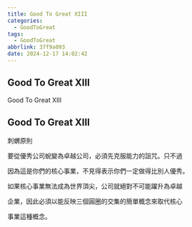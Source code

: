 ```yaml
---
title: Good To Great XIII
categories:
  - GoodToGreat
tags:
  - GoodToGreat
abbrlink: 37f9a093
date: 2024-12-17 14:02:42
---
```

Good To Great XIII
-----------------------------------------------------------------------------------------------
<!--more-->
Good To Great XIII

Good To Great XIII
-----------------------------------------------------------------------------------------------
刺蝟原則

要從優秀公司蛻變為卓越公司，必須先克服能力的詛咒。只不過

因為這是你們的核心事業，不見得表示你們一定做得比別人優秀。

如果核心事業無法成為世界頂尖，公司就絕對不可能躍升為卓越

企業，因此必須以能反映三個圓圈的交集的簡單概念來取代核心

事業這種概念。